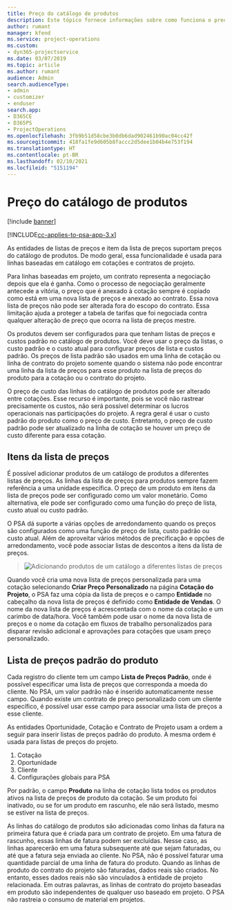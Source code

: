 ```yaml
---
title: Preço do catálogo de produtos
description: Este tópico fornece informações sobre como funciona o preço do catálogo de produtos no Dynamics 365 Project Service Automation (PSA).
author: rumant
manager: kfend
ms.service: project-operations
ms.custom:
- dyn365-projectservice
ms.date: 03/07/2019
ms.topic: article
ms.author: rumant
audience: Admin
search.audienceType:
- admin
- customizer
- enduser
search.app:
- D365CE
- D365PS
- ProjectOperations
ms.openlocfilehash: 3fb9b51d58cbe3b0db6dad902461b90ac04cc42f
ms.sourcegitcommit: 418fa1fe9d605b8faccc2d5dee1b04b4e753f194
ms.translationtype: HT
ms.contentlocale: pt-BR
ms.lasthandoff: 02/10/2021
ms.locfileid: "5151194"
---
```

# <a name="product-catalog-pricing"></a>Preço do catálogo de produtos 

[!include [banner](../includes/psa-now-project-operations.md)]

[!INCLUDE[cc-applies-to-psa-app-3.x](../includes/cc-applies-to-psa-app-3x.md)]


As entidades de listas de preços e item da lista de preços suportam preços do catálogo de produtos. De modo geral, essa funcionalidade é usada para linhas baseadas em catálogo em cotações e contratos de projeto.

Para linhas baseadas em projeto, um contrato representa a negociação depois que ela é ganha. Como o processo de negociação geralmente antecede a vitória, o preço que é anexado à cotação sempre é copiado como está em uma nova lista de preços e anexado ao contrato. Essa nova lista de preços não pode ser alterada fora do escopo do contrato. Essa limitação ajuda a proteger a tabela de tarifas que foi negociada contra qualquer alteração de preço que ocorra na lista de preços mestre.

Os produtos devem ser configurados para que tenham listas de preços e custos padrão no catálogo de produtos. Você deve usar o preço da listas, o custo padrão e o custo atual para configurar preços de lista e custos padrão. Os preços de lista padrão são usados em uma linha de cotação ou linha de contrato do projeto somente quando o sistema não pode encontrar uma linha da lista de preços para esse produto na lista de preços do produto para a cotação ou o contrato do projeto.

O preço de custo das linhas do catálogo de produtos pode ser alterado entre cotações. Esse recurso é importante, pois se você não rastrear precisamente os custos, não será possível determinar os lucros operacionais nas participações do projeto. A regra geral é usar o custo padrão do produto como o preço de custo. Entretanto, o preço de custo padrão pode ser atualizado na linha de cotação se houver um preço de custo diferente para essa cotação.

## <a name="price-list-items"></a>Itens da lista de preços

É possível adicionar produtos de um catálogo de produtos a diferentes listas de preços. As linhas da lista de preços para produtos sempre fazem referência a uma unidade específica. O preço de um produto em itens da lista de preços pode ser configurado como um valor monetário. Como alternativa, ele pode ser configurado como uma função do preço de lista, custo atual ou custo padrão.

O PSA dá suporte a várias opções de arredondamento quando os preços são configurados como uma função de preço de lista, custo padrão ou custo atual. Além de aproveitar vários métodos de precificação e opções de arredondamento, você pode associar listas de descontos a itens da lista de preços. 

> ![Adicionando produtos de um catálogo a diferentes listas de preços](media/basic-guide-16.png)

Quando você cria uma nova lista de preços personalizada para uma cotação selecionando **Criar Preço Personalizado** na página **Cotação do Projeto**, o PSA faz uma cópia da lista de preços e o campo **Entidade** no cabeçalho da nova lista de preços é definido como **Entidade de Vendas**. O nome da nova lista de preços é acrescentada com o nome da cotação e um carimbo de data/hora. Você também pode usar o nome da nova lista de preços e o nome da cotação em fluxos de trabalho personalizados para disparar revisão adicional e aprovações para cotações que usam preço personalizado.

 
## <a name="default-product-price-list"></a>Lista de preços padrão do produto
Cada registro do cliente tem um campo **Lista de Preços Padrão**, onde é possível especificar uma lista de preços que corresponda a moeda do cliente. No PSA, um valor padrão não é inserido automaticamente nesse campo. Quando existe um contrato de preço personalizado com um cliente específico, é possível usar esse campo para associar uma lista de preços a esse cliente.

As entidades Oportunidade, Cotação e Contrato de Projeto usam a ordem a seguir para inserir listas de preços padrão do produto. A mesma ordem é usada para listas de preços do projeto.

1.  Cotação
2.  Oportunidade
3.  Cliente
4.  Configurações globais para PSA

Por padrão, o campo **Produto** na linha de cotação lista todos os produtos ativos na lista de preços de produto da cotação. Se um produto foi inativado, ou se for um produto em rascunho, ele não será listado, mesmo se estiver na lista de preços. 

As linhas do catálogo de produtos são adicionadas como linhas da fatura na primeira fatura que é criada para um contrato de projeto. Em uma fatura de rascunho, essas linhas de fatura podem ser excluídas. Nesse caso, as linhas aparecerão em uma fatura subsequente até que sejam faturadas, ou até que a fatura seja enviada ao cliente. No PSA, não é possível faturar uma quantidade parcial de uma linha de fatura do produto. Quando as linhas de produto do contrato do projeto são faturadas, dados reais são criados. No entanto, esses dados reais não são vinculados à entidade de projeto relacionada. Em outras palavras, as linhas de contrato do projeto baseadas em produto são independentes de qualquer uso baseado em projeto. O PSA não rastreia o consumo de material em projetos.
